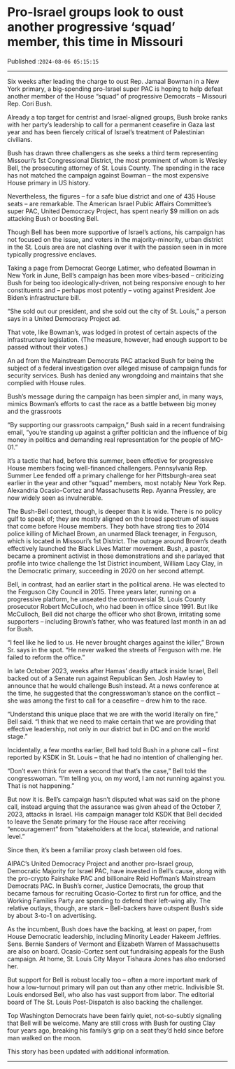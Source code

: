 # Pro-Israel groups look to oust another progressive ‘squad’ member, this time in Missouri

Published :`2024-08-06 05:15:15`

---

Six weeks after leading the charge to oust Rep. Jamaal Bowman in a New York primary, a big-spending pro-Israel super PAC is hoping to help defeat another member of the House “squad” of progressive Democrats – Missouri Rep. Cori Bush.

Already a top target for centrist and Israel-aligned groups, Bush broke ranks with her party’s leadership to call for a permanent ceasefire in Gaza last year and has been fiercely critical of Israel’s treatment of Palestinian civilians.

Bush has drawn three challengers as she seeks a third term representing Missouri’s 1st Congressional District, the most prominent of whom is Wesley Bell, the prosecuting attorney of St. Louis County. The spending in the race has not matched the campaign against Bowman – the most expensive House primary in US history.

Nevertheless, the figures – for a safe blue district and one of 435 House seats – are remarkable. The American Israel Public Affairs Committee’s super PAC, United Democracy Project, has spent nearly $9 million on ads attacking Bush or boosting Bell.

Though Bell has been more supportive of Israel’s actions, his campaign has not focused on the issue, and voters in the majority-minority, urban district in the St. Louis area are not clashing over it with the passion seen in in more typically progressive enclaves.

Taking a page from Democrat George Latimer, who defeated Bowman in New York in June, Bell’s campaign has been more vibes-based – criticizing Bush for being too ideologically-driven, not being responsive enough to her constituents and – perhaps most potently – voting against President Joe Biden’s infrastructure bill.

“She sold out our president, and she sold out the city of St. Louis,” a person says in a United Democracy Project ad.

That vote, like Bowman’s, was lodged in protest of certain aspects of the infrastructure legislation. (The measure, however, had enough support to be passed without their votes.)

An ad from the Mainstream Democrats PAC attacked Bush for being the subject of a federal investigation over alleged misuse of campaign funds for security services. Bush has denied any wrongdoing and maintains that she complied with House rules.

Bush’s message during the campaign has been simpler and, in many ways, mimics Bowman’s efforts to cast the race as a battle between big money and the grassroots

“By supporting our grassroots campaign,” Bush said in a recent fundraising email, “you’re standing up against a grifter politician and the influence of big money in politics and demanding real representation for the people of MO-01.”

It’s a tactic that had, before this summer, been effective for progressive House members facing well-financed challengers. Pennsylvania Rep. Summer Lee fended off a primary challenge for her Pittsburgh-area seat earlier in the year and other “squad” members, most notably New York Rep. Alexandria Ocasio-Cortez and Massachusetts Rep. Ayanna Pressley, are now widely seen as invulnerable.

The Bush-Bell contest, though, is deeper than it is wide. There is no policy gulf to speak of; they are mostly aligned on the broad spectrum of issues that come before House members. They both have strong ties to 2014 police killing of Michael Brown, an unarmed Black teenager, in Ferguson, which is located in Missouri’s 1st District. The outrage around Brown’s death effectively launched the Black Lives Matter movement. Bush, a pastor, became a prominent activist in those demonstrations and she parlayed that profile into twice challenge the 1st District incumbent, William Lacy Clay, in the Democratic primary, succeeding in 2020 on her second attempt.

Bell, in contrast, had an earlier start in the political arena. He was elected to the Ferguson City Council in 2015. Three years later, running on a progressive platform, he unseated the controversial St. Louis County prosecutor Robert McCulloch, who had been in office since 1991. But like McCulloch, Bell did not charge the officer who shot Brown, irritating some supporters – including Brown’s father, who was featured last month in an ad for Bush.

“I feel like he lied to us. He never brought charges against the killer,” Brown Sr. says in the spot. “He never walked the streets of Ferguson with me. He failed to reform the office.”

In late October 2023, weeks after Hamas’ deadly attack inside Israel, Bell backed out of a Senate run against Republican Sen. Josh Hawley to announce that he would challenge Bush instead. At a news conference at the time, he suggested that the congresswoman’s stance on the conflict – she was among the first to call for a ceasefire – drew him to the race.

“Understand this unique place that we are with the world literally on fire,” Bell said. “I think that we need to make certain that we are providing that effective leadership, not only in our district but in DC and on the world stage.”

Incidentally, a few months earlier, Bell had told Bush in a phone call – first reported by KSDK in St. Louis – that he had no intention of challenging her.

“Don’t even think for even a second that that’s the case,” Bell told the congresswoman. “I’m telling you, on my word, I am not running against you. That is not happening.”

But now it is. Bell’s campaign hasn’t disputed what was said on the phone call, instead arguing that the assurance was given ahead of the October 7, 2023, attacks in Israel. His campaign manager told KSDK that Bell decided to leave the Senate primary for the House race after receiving “encouragement” from “stakeholders at the local, statewide, and national level.”

Since then, it’s been a familiar proxy clash between old foes.

AIPAC’s United Democracy Project and another pro-Israel group, Democratic Majority for Israel PAC, have invested in Bell’s cause, along with the pro-crypto Fairshake PAC and billionaire Reid Hoffman’s Mainstream Democrats PAC. In Bush’s corner, Justice Democrats, the group that became famous for recruiting Ocasio-Cortez to first run for office, and the Working Families Party are spending to defend their left-wing ally. The relative outlays, though, are stark – Bell-backers have outspent Bush’s side by about 3-to-1 on advertising.

As the incumbent, Bush does have the backing, at least on paper, from House Democratic leadership, including Minority Leader Hakeem Jeffries. Sens. Bernie Sanders of Vermont and Elizabeth Warren of Massachusetts are also on board. Ocasio-Cortez sent out fundraising appeals for the Bush campaign. At home, St. Louis City Mayor Tishaura Jones has also endorsed her.

But support for Bell is robust locally too – often a more important mark of how a low-turnout primary will pan out than any other metric. Indivisible St. Louis endorsed Bell, who also has vast support from labor. The editorial board of The St. Louis Post-Dispatch is also backing the challenger.

Top Washington Democrats have been fairly quiet, not-so-subtly signaling that Bell will be welcome. Many are still cross with Bush for ousting Clay four years ago, breaking his family’s grip on a seat they’d held since before man walked on the moon.

This story has been updated with additional information.

---

